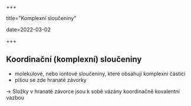 +++

title="Komplexní sloučeniny"

date=2022-03-02

+++

## Koordinační (komplexní) sloučeniny

- molekulové, nebo iontové sloučeniny, které obsahují komplexní částici
- píšou se zde hranaté závorky

$\to$ Složky v hranaté závorce jsou k sobě vázány koordinačně kovalentní vazbou